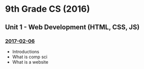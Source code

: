 # 9th Grade CS (2016)

## Unit 1 - Web Development (HTML, CSS, JS)

### [2017-02-06](Classwork/2017-04-12)
* Introductions
* What is comp sci
* What is a website